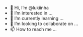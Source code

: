 - 👋 Hi, I’m @lukiinha
- 👀 I’m interested in ...
- 🌱 I’m currently learning ...
- 💞️ I’m looking to collaborate on ...
- 📫 How to reach me ...

<!---
lukiinha/lukiinha is a ✨ special ✨ repository because its `README.md` (this file) appears on your GitHub profile.
You can click the Preview link to take a look at your changes.
--->
